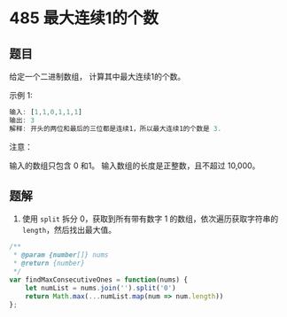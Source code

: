# 485 最大连续1的个数

## 题目
给定一个二进制数组， 计算其中最大连续1的个数。

示例 1:

```javascript
输入: [1,1,0,1,1,1]
输出: 3
解释: 开头的两位和最后的三位都是连续1，所以最大连续1的个数是 3.
```

注意：

输入的数组只包含 0 和1。
输入数组的长度是正整数，且不超过 10,000。

## 题解

1. 使用 `split` 拆分 0，获取到所有带有数字 1 的数组，依次遍历获取字符串的 `length`，然后找出最大值。

```javascript
/**
 * @param {number[]} nums
 * @return {number}
 */
var findMaxConsecutiveOnes = function(nums) {
    let numList = nums.join('').split('0')
    return Math.max(...numList.map(num => num.length))
};
```